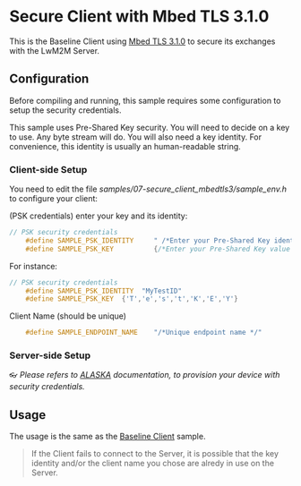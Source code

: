 # Secure Client with Mbed TLS 3.1.0

This is the Baseline Client using [Mbed TLS 3.1.0](https://github.com/Mbed-TLS/mbedtls) to secure its exchanges with the LwM2M Server.

## Configuration

Before compiling and running, this sample requires some configuration to setup the security credentials.

This sample uses Pre-Shared Key security. You will need to decide on a key to use. Any byte stream will do. You will also need a key identity. For convenience, this identity is usually an human-readable string.

### Client-side Setup

You need to edit the file *samples/07-secure_client_mbedtls3/sample_env.h* to configure your client:

(PSK credentials) enter your key and its identity:
```c
// PSK security credentials
    #define SAMPLE_PSK_IDENTITY     " /*Enter your Pre-Shared Key identity here as String */"
    #define SAMPLE_PSK_KEY          {/*Enter your Pre-Shared Key value here as bytes array*/ }
```
For instance:
```c
// PSK security credentials
    #define SAMPLE_PSK_IDENTITY  "MyTestID"
    #define SAMPLE_PSK_KEY  {'T','e','s','t','K','E','Y'}
```

Client Name (should be unique)
```c
    #define SAMPLE_ENDPOINT_NAME    "/*Unique endpoint name */"
```

### Server-side Setup

```👓```  *Please refers to [ALASKA](https://alaska.ioterop.com/) documentation, to provision your device with security credentials.*

## Usage

The usage is the same as the [Baseline Client](baseline_client.md) sample.

> If the Client fails to connect to the Server, it is possible that the key identity and/or the client name you chose are alredy in use on the Server.
